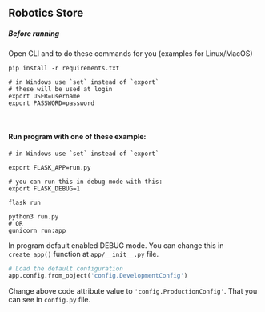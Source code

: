 ## Robotics Store

##### Before running
Open CLI and to do these commands for you (examples for Linux/MacOS)
```shell
pip install -r requirements.txt

# in Windows use `set` instead of `export`
# these will be used at login
export USER=username
export PASSWORD=password
```
<br/>

#### Run program with one of these example:
```shell
# in Windows use `set` instead of `export`

export FLASK_APP=run.py

# you can run this in debug mode with this:
export FLASK_DEBUG=1

flask run
```

```shell
python3 run.py
# OR
gunicorn run:app
```

In program default enabled DEBUG mode. You can change this in `create_app()` function at `app/__init__.py` file.
```python
# Load the default configuration
app.config.from_object('config.DevelopmentConfig')
```
Change above code attribute value to `'config.ProductionConfig'`. That you can see in `config.py` file.
